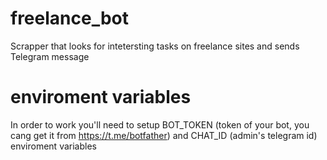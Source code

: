 # freelance_bot
Scrapper that looks for intetersting tasks on freelance sites and sends Telegram message

# enviroment variables
In order to work you'll need to setup BOT_TOKEN (token of your bot, you cang get it from https://t.me/botfather)
and CHAT_ID (admin's telegram id) enviroment variables
